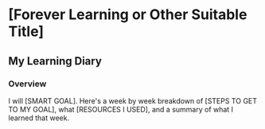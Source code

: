 # [Forever Learning or Other Suitable Title]

## My Learning Diary

### Overview

I will [SMART GOAL]. Here's a week by week breakdown of [STEPS TO GET TO MY GOAL], what [RESOURCES I USED], and a summary of what I learned that week.
